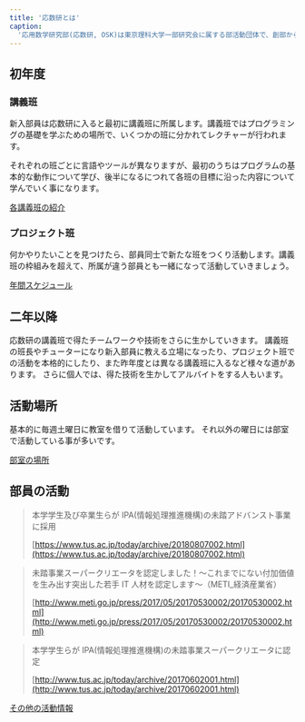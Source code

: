```yaml
---
title: '応数研とは'
caption: 
  '応用数学研究部(応数研, OSK)は東京理科大学一部研究会に属する部活動団体で、創部から半世紀以上たつ歴史ある団体です。コンピュータを利用してプログラミングを主に、計算機科学、WEB 開発、アプリケーション開発、ゲーム開発、など様々なことに挑戦しています。'
---
```



## 初年度

### 講義班

新入部員は応数研に入ると最初に講義班に所属します。講義班ではプログラミングの基礎を学ぶための場所で、いくつかの班に分かれてレクチャーが行われます。

それぞれの班ごとに言語やツールが異なりますが、最初のうちはプログラムの基本的な動作について学び、後半になるにつれて各班の目標に沿った内容について学んでいく事になります。

[各講義班の紹介](../articles/2020/lecture?pretty)

### プロジェクト班

何かやりたいことを見つけたら、部員同士で新たな班をつくり活動します。講義班の枠組みを超えて、所属が違う部員とも一緒になって活動していきましょう。

[年間スケジュール](../schedule?pretty)

## 二年以降

応数研の講義班で得たチームワークや技術をさらに生かしていきます。
講義班の班長やチューターになり新入部員に教える立場になったり、プロジェクト班での活動を本格的にしたり、また昨年度とは異なる講義班に入るなど様々な道があります。
さらに個人では、得た技術を生かしてアルバイトをする人もいます。

## 活動場所

基本的に毎週土曜日に教室を借りて活動しています。
それ以外の曜日には部室で活動している事が多いです。

[部室の場所](../contact?pretty)

## 部員の活動

> 本学学生及び卒業生らが IPA(情報処理推進機構)の未踏アドバンスト事業に採用
>
> [https://www.tus.ac.jp/today/archive/20180807002.html](https://www.tus.ac.jp/today/archive/20180807002.html)

> 未踏事業スーパークリエータを認定しました！～これまでにない付加価値を生み出す突出した若手 IT 人材を認定します～（METI\_経済産業省）
>
> [http://www.meti.go.jp/press/2017/05/20170530002/20170530002.html](http://www.meti.go.jp/press/2017/05/20170530002/20170530002.html)

> 本学学生らが IPA(情報処理推進機構)の未踏事業スーパークリエータに認定
>
> [http://www.tus.ac.jp/today/archive/20170602001.html](http://www.tus.ac.jp/today/archive/20170602001.html)

[その他の活動情報](../news?pretty)
